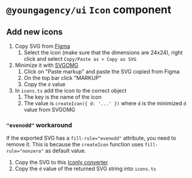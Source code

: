 # `@youngagency/ui` `Icon` component

## Add new icons

1. Copy SVG from [Figma](https://www.figma.com/file/FNWCZpeLoL0epLa4GSwGI7/H4L-Design?type=design&node-id=2643-917&mode=design&t=UOXtNh1vwFnr2zx7-0)
   1. Select the icon (make sure that the dimensions are 24x24), right click and select `Copy/Paste as > Copy as SVG`
2. Minimize it with [SVGOMG](https://jakearchibald.github.io/svgomg/)
   1. Click on "Paste markup" and paste the SVG copied from Figma
   2. On the top bar click "MARKUP"
   3. Copy the `d` value
3. In `icons.ts` add the icon to the correct object
   1. The key is the name of the icon
   2. The value is `createIcon({ d: '...' })` where `d` is the minimized `d` value from SVGOMG

### `"evenodd"` workaround

If the exported SVG has a `fill-rule="evenodd"` attribute, you need to remove it. This is because the `createIcon` function uses `fill-rule="nonzero"` as default value.
   
1. Copy the SVG to this [Iconly converter](https://iconly.io/tools/svg-convert-stroke-to-fill)
2. Copy the `d` value of the returned SVG string into `icons.ts`